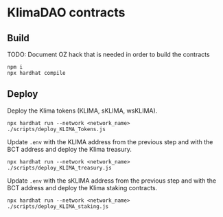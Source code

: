 # KlimaDAO contracts

## Build

TODO: Document OZ hack that is needed in order to build the contracts
```
npm i
npx hardhat compile
```

## Deploy

Deploy the Klima tokens (KLIMA, sKLIMA, wsKLIMA).
```
npx hardhat run --network <network_name> ./scripts/deploy_KLIMA_Tokens.js
```

Update `.env` with the KLIMA address from the previous step and with the BCT
address and deploy the Klima treasury.
```
npx hardhat run --network <network_name> ./scripts/deploy_KLIMA_treasury.js
```

Update `.env` with the sKLIMA address from the previous step and with the BCT
address and deploy the Klima staking contracts.
```
npx hardhat run --network <network_name> ./scripts/deploy_KLIMA_staking.js
```